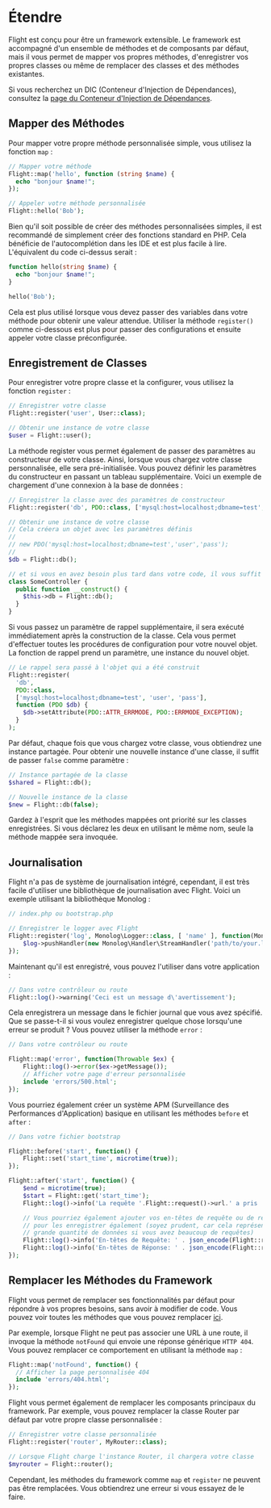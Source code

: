 # Étendre

Flight est conçu pour être un framework extensible. Le framework est accompagné d'un ensemble
de méthodes et de composants par défaut, mais il vous permet de mapper vos propres méthodes,
d'enregistrer vos propres classes ou même de remplacer des classes et des méthodes existantes.

Si vous recherchez un DIC (Conteneur d'Injection de Dépendances), consultez la
[page du Conteneur d'Injection de Dépendances](dependency-injection-container).

## Mapper des Méthodes

Pour mapper votre propre méthode personnalisée simple, vous utilisez la fonction `map` :

```php
// Mapper votre méthode
Flight::map('hello', function (string $name) {
  echo "bonjour $name!";
});

// Appeler votre méthode personnalisée
Flight::hello('Bob');
```

Bien qu'il soit possible de créer des méthodes personnalisées simples, il est recommandé de simplement créer
des fonctions standard en PHP. Cela bénéficie de l'autocomplétion dans les IDE et est plus facile à lire.
L'équivalent du code ci-dessus serait :

```php
function hello(string $name) {
  echo "bonjour $name!";
}

hello('Bob');
```

Cela est plus utilisé lorsque vous devez passer des variables dans votre méthode pour obtenir une valeur attendue. 
Utiliser la méthode `register()` comme ci-dessous est plus pour passer des configurations
et ensuite appeler votre classe préconfigurée.

## Enregistrement de Classes

Pour enregistrer votre propre classe et la configurer, vous utilisez la fonction `register` :

```php
// Enregistrer votre classe
Flight::register('user', User::class);

// Obtenir une instance de votre classe
$user = Flight::user();
```

La méthode register vous permet également de passer des paramètres au constructeur de votre classe. 
Ainsi, lorsque vous chargez votre classe personnalisée, elle sera pré-initialisée. 
Vous pouvez définir les paramètres du constructeur en passant un tableau supplémentaire.
Voici un exemple de chargement d'une connexion à la base de données :

```php
// Enregistrer la classe avec des paramètres de constructeur
Flight::register('db', PDO::class, ['mysql:host=localhost;dbname=test', 'user', 'pass']);

// Obtenir une instance de votre classe
// Cela créera un objet avec les paramètres définis
//
// new PDO('mysql:host=localhost;dbname=test','user','pass');
//
$db = Flight::db();

// et si vous en avez besoin plus tard dans votre code, il vous suffit d'appeler la même méthode à nouveau
class SomeController {
  public function __construct() {
	$this->db = Flight::db();
  }
}
```

Si vous passez un paramètre de rappel supplémentaire, il sera exécuté immédiatement
après la construction de la classe. Cela vous permet d'effectuer toutes les procédures de configuration pour votre
nouvel objet. La fonction de rappel prend un paramètre, une instance du nouvel objet.

```php
// Le rappel sera passé à l'objet qui a été construit
Flight::register(
  'db',
  PDO::class,
  ['mysql:host=localhost;dbname=test', 'user', 'pass'],
  function (PDO $db) {
    $db->setAttribute(PDO::ATTR_ERRMODE, PDO::ERRMODE_EXCEPTION);
  }
);
```

Par défaut, chaque fois que vous chargez votre classe, vous obtiendrez une instance partagée. 
Pour obtenir une nouvelle instance d'une classe, il suffit de passer `false` comme paramètre :

```php
// Instance partagée de la classe
$shared = Flight::db();

// Nouvelle instance de la classe
$new = Flight::db(false);
```

Gardez à l'esprit que les méthodes mappées ont priorité sur les classes enregistrées. Si vous
déclarez les deux en utilisant le même nom, seule la méthode mappée sera invoquée.

## Journalisation

Flight n'a pas de système de journalisation intégré, cependant, il est très facile
d'utiliser une bibliothèque de journalisation avec Flight. Voici un exemple utilisant la bibliothèque Monolog :

```php
// index.php ou bootstrap.php

// Enregistrer le logger avec Flight
Flight::register('log', Monolog\Logger::class, [ 'name' ], function(Monolog\Logger $log) {
    $log->pushHandler(new Monolog\Handler\StreamHandler('path/to/your.log', Monolog\Logger::WARNING));
});
```

Maintenant qu'il est enregistré, vous pouvez l'utiliser dans votre application :

```php
// Dans votre contrôleur ou route
Flight::log()->warning('Ceci est un message d\'avertissement');
```

Cela enregistrera un message dans le fichier journal que vous avez spécifié. Que se passe-t-il si vous voulez enregistrer quelque chose lorsqu'une
erreur se produit ? Vous pouvez utiliser la méthode `error` :

```php
// Dans votre contrôleur ou route

Flight::map('error', function(Throwable $ex) {
	Flight::log()->error($ex->getMessage());
	// Afficher votre page d'erreur personnalisée
	include 'errors/500.html';
});
```

Vous pourriez également créer un système APM (Surveillance des Performances d'Application) basique
en utilisant les méthodes `before` et `after` :

```php
// Dans votre fichier bootstrap

Flight::before('start', function() {
	Flight::set('start_time', microtime(true));
});

Flight::after('start', function() {
	$end = microtime(true);
	$start = Flight::get('start_time');
	Flight::log()->info('La requête '.Flight::request()->url.' a pris ' . round($end - $start, 4) . ' secondes');

	// Vous pourriez également ajouter vos en-têtes de requête ou de réponse
	// pour les enregistrer également (soyez prudent, car cela représenterait une
	// grande quantité de données si vous avez beaucoup de requêtes)
	Flight::log()->info('En-têtes de Requête: ' . json_encode(Flight::request()->headers));
	Flight::log()->info('En-têtes de Réponse: ' . json_encode(Flight::response()->headers));
});
```

## Remplacer les Méthodes du Framework

Flight vous permet de remplacer ses fonctionnalités par défaut pour répondre à vos propres besoins,
sans avoir à modifier de code. Vous pouvez voir toutes les méthodes que vous pouvez remplacer [ici](/learn/api).

Par exemple, lorsque Flight ne peut pas associer une URL à une route, il invoque la méthode `notFound`
qui envoie une réponse générique `HTTP 404`. Vous pouvez remplacer ce comportement
en utilisant la méthode `map` :

```php
Flight::map('notFound', function() {
  // Afficher la page personnalisée 404
  include 'errors/404.html';
});
```

Flight vous permet également de remplacer les composants principaux du framework.
Par exemple, vous pouvez remplacer la classe Router par défaut par votre propre classe personnalisée :

```php
// Enregistrer votre classe personnalisée
Flight::register('router', MyRouter::class);

// Lorsque Flight charge l'instance Router, il chargera votre classe
$myrouter = Flight::router();
```

Cependant, les méthodes du framework comme `map` et `register` ne peuvent pas être remplacées. Vous
obtiendrez une erreur si vous essayez de le faire.